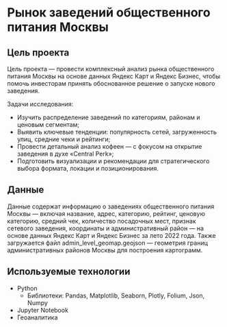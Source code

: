 # Рынок заведений общественного питания Москвы

## Цель проекта

Цель проекта — провести комплексный анализ рынка общественного питания Москвы на основе данных Яндекс Карт и Яндекс Бизнес, чтобы помочь инвесторам принять обоснованное решение о запуске нового заведения.

Задачи исследования:

- Изучить распределение заведений по категориям, районам и ценовым сегментам;
- Выявить ключевые тенденции: популярность сетей, загруженность улиц, средние чеки и рейтинги;
- Провести детальный анализ кофеен — с фокусом на открытие заведения в духе «Central Perk»;
- Подготовить визуализации и рекомендации для стратегического выбора формата, локации и позиционирования.

## Данные

Данные содержат информацию о заведениях общественного питания Москвы — включая название, адрес, категорию, рейтинг, ценовую категорию, средний чек, количество посадочных мест, признак сетевого заведения, координаты и административный район — на основе данных Яндекс Карт и Яндекс Бизнес за лето 2022 года. Также загружается файл admin_level_geomap.geojson — геометрия границ административных районов Москвы для построения картограмм.

## Используемые технологии

- Python
  - Библиотеки: Pandas, Matplotlib, Seaborn, Plotly, Folium, Json, Numpy
- Jupyter Notebook
- Геоаналитика